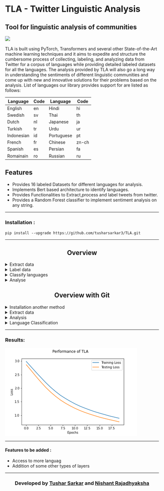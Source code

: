 # TLA - Twitter Linguistic Analysis
## Tool for linguistic analysis of communities 


[![](https://img.shields.io/badge/Made_with-PyTorch-res?style=for-the-badge&logo=pytorch)](https://pytorch.org/ "PyTorch")


TLA is built using PyTorch, Transformers and several other State-of-the-Art machine learning
techniques and it aims to expedite and structure the cumbersome process of collecting, labeling, and analyzing data
from Twitter for a corpus of languages while providing detailed labeled datasets
for all the languages. The analysis
provided by TLA will also go a long way in understanding the sentiments of
different linguistic communities and come up with new and innovative solutions
for their problems based on the analysis.
List of languages our library provides support for are  listed as follows:<br>

| Language | Code   | Language | Code |
| ----------------  | ---------------- | ---------------- | ---------------- |
| English |   en    | Hindi    |   hi  |
| Swedish |   sv    | Thai     |   th  |
| Dutch   |   nl   | Japanese |   ja  |
 | Turkish  |   tr  | Urdu     |  ur   |
 | Indonesian | id   |Portuguese | pt  |
 | French    | fr   | Chinese |  zn-ch |
 | Spanish  | es    | Persian |   fa   |
 | Romainain | ro  | Russian | ru |



## Features

- Provides 16 labeled Datasets for different languages for analysis.
- Implements Bert based architecture to identify languages.
- Provides Functionalities to Extract,process and label tweets from twitter.
- Provides a Random Forest classifier to implement sentiment analysis on any string.

---


### Installation :
```
pip install --upgrade https://github.com/tusharsarkar3/TLA.git
```
---
## <div align="center">Overview </div>

<details>
<summary>Extract data</summary>


```
from TLA.Data.get_data import store_data
store_data('en',False)
```
This will extract and store the unlabeled data in a new directory inside data named 
datasets.
</details>

<details>
<summary>Label data</summary>


```
from TLA.Datasets.get_lang_data import language_data
df = language_data('en')
print(df)
```
This will print the labeled data that we have already collected.
</details>

<details>
<summary>Classify languages</summary>

<details>
<summary>Training </summary>

Training can be done in the following way:

```
from TLA.Lang_Classify.train import train_lang
train_lang(path_to_dataset,epochs)
```
</details>

<details>
<summary>Prediction </summary>

Inference is done in the following way:

```
from TLA.Lang_Classify.predict import predict
model = get_model(path_to_weights)
preds = predict(dataframe_to_be_used,model)
```
</details>


</details>


<details>
<summary>Analyse</summary>

<details>
<summary>Training </summary>

Training can be done in the following way:

```
from TLA.Analyse.train_rf import train_rf
train_rf(path_to_dataset)
```
This will store all the vectorizers and models in a seperate directory named
saved_rf and saved_vec and they are present inside Analysis directory.
Further instructions for training multiple languages is given in the next section which 
shows how to run the commands using CLI

</details>

<details>
<summary>Final Analysis </summary>

Analysis is done in the following way:

```
from TLA.Analysis.analyse import analyse_data 
analyse_data(path_to_weights)
```

This will store the final analysis as .csv inside a new directory named
analysis.

</details>


</details>


## <div align="center">Overview with Git</div>
<details> 
<summary>Installation another method</summary>

```
git clone https://github.com/tusharsarkar3/TLA.git
```
</details>
<details>
<summary>Extract data</summary>
Navigate to the required directory

```
cd Data
```

Run the following command:
```
python get_data.py --lang en --process True
```
Lang flag is used to input the language of the dataset that is required and
process flag shows where pre-processing should be done before returning the data.
Give the following codes in the lang flag wrt the required language:



 <summary>Loading Dataset</summary>

To load a dataset run the following command in python.
 
```
df= pd.read_csv("TLA/TLA/Datasets/get_data_en.csv")
 
```
The command will return a dataframe consisting of the data for the specific language requested.
 
In the phrase get_data_en, en can be sunstituted by the desired language code to load the dataframe for the specific language.
 
  <summary>Pre-Processing</summary>
 
 To preprocess a given string run the following command.
 
 In your terminal use code 
 
 ```
 cd Data
 ```
 
 then run the command in python
 
 ```
 from TLA.Data import Pre_Process_Tweets
 
 df=Pre_Process_Tweets.pre_process_tweet(df)
 ```
 
 Here the function pre_process_tweet takes an input as a dataframe of tweets and returns an output of a dataframe with the list of preprocessed words
 for a particular tweet next to the tweet in the dataframe.
 
 
 
 
</details>




<details>
<summary>Analysis</summary>
 
 <summary> Training </summary>
 To train a random forest classifier for the purpose of sentiment analysis run the following command in your terminal.
 
 ```  
 cd Analysis
 ```
 then 
 
 ```
 python train.rf --path "path to your datafile" --train_all_datasets False
 ```
 
 here the --path flag represents the path to the required dataset you want to train the Random Forest Classifier on
 the --train_all_datasets flag is a boolean which can be used to train the model on multiple datasets at once.
 
 The output is a file with the a .pkl file extention saved in the folder at location "TLA\Analysis\saved_rf\{}.pkl"
 The output for vectorization of is stored in a .pkl file in the directory  "TLA\Analysis\saved_vec\{}.pkl"
 
 <summary> Get Sentiment </summary>
 
 To get the sentiment of any string use the following code.
 
 In your terminal type
 
 ```
 cd Analysis
 ```
 then in your terminal type
 
 ```
 python get_sentiment.py --prediction "Your string for prediction to be made upon" --lang "en"
 ```
 
 here the --prediction flag collects the string for which you want to get the sentiment for.
 the --lang represents the language code representing the language you typed your string in.
 
 The output is a sentiment which is either positive or negative depending on your string.
 
 
 <summary>Statistics</summary>
 
 To get a comprehensive statistic on sentiment of datasets run the following command.
 
 In your terminal type
 
 ```
 cd Analysis
 ```
 
 then
 
 ```
 python analyse.py 
 ```
 
 This will give you an output of a table1.csv file at the location 'TLA\Analysis\analysis\table1.csv' comprising of statistics relating to the
 percentage of positive or negative tweets for a given language dataset.
 
 It will also give a table2.csv file at 'TLA\Analysis\analysis\table2.csv' comprising of statistics for all languages combined.
 
 
 </details>  






<details>
<summary>Language Classification </summary>
 <summary>Training</summary>
 To train a model for language classfication on a given dataset run the following commands.
 
 In your terminal run
 
 ```
cd Lang_Classify
 ```
 then run
 
 ```
 python train.py --data "path for your dataset" --model "path to weights if pretrained" --epochs 4
 ```
 
The --data flag requires the path to your training dataset.
 
 The --model flag requires the path to the model you want to implement
 
 The --epoch flag represents the epochs you want to train your model for.
 
 The output is a file with a .pt extention named saved_wieghts_full.pt where your trained wieghst are stored.
 
 
 <summary>Prediction</summary>
 To make prediction on any given string Us ethe following code.
 
 In your terminal type
 
 ```
 cd Lang_Classify
 ```
 then run the code
 
 ```
 python predict.py --predict "Text/DataFrame for language to predicted" --weights " Path for the stored weights of your model " 
 ```
 
 The --predict flag requires the string you want to get the language for.
 
 The --wieghts flag is the path for the stored wieghts you want to run your model on to make predictions.
 
 
The outputs is the language your string was typed in.



</details>
 



---
### Results:

![img](ss/performance.png)



---
 #### Features to be added :
- Access to more languag
- Addition of some other types of layers

---

<h3 align="center"><b>Developed by <a href="https://github.com/tusharsarkar3">Tushar Sarkar</a> and <a href="https://github.com/nishant42491">Nishant Rajadhyaksha</a>
